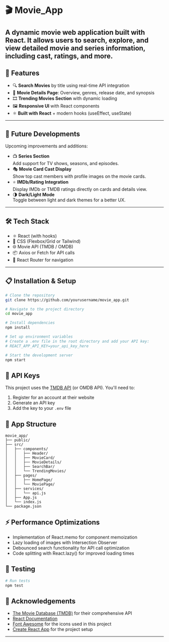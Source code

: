 # 🎬 Movie_App
A dynamic movie web application built with **React**. It allows users to search, explore, and view detailed movie and series information, including cast, ratings, and more.
---
## 🚀 Features
- 🔍 **Search Movies** by title using real-time API integration
- 📄 **Movie Details Page**: Overview, genres, release date, and synopsis
- 🎞️ **Trending Movies Section** with dynamic loading
- 🖼️ **Responsive UI** with React components
- ⚛️ **Built with React** + modern hooks (useEffect, useState)
---
## 🔧 Future Developments
Upcoming improvements and additions:
- 📺 **Series Section**  
  Add support for TV shows, seasons, and episodes.
- 🎭 **Movie Card Cast Display**  
  Show top cast members with profile images on the movie cards.
- ⭐ **IMDb/Rating Integration**  
  Display IMDb or TMDB ratings directly on cards and details view.
- 🌗 **Dark/Light Mode**  
  Toggle between light and dark themes for a better UX.
---
## 🛠️ Tech Stack
- ⚛️ React (with hooks)
- 🎨 CSS (Flexbox/Grid or Tailwind)
- 🌐 Movie API (TMDB / OMDB)
- 📦 Axios or Fetch for API calls
- 🔁 React Router for navigation
---
## 📋 Installation & Setup
```bash
# Clone the repository
git clone https://github.com/yourusername/movie_app.git

# Navigate to the project directory
cd movie_app

# Install dependencies
npm install

# Set up environment variables
# Create a .env file in the root directory and add your API key:
# REACT_APP_API_KEY=your_api_key_here

# Start the development server
npm start
```

## 🔑 API Keys
This project uses the [TMDB API](https://www.themoviedb.org/documentation/api) (or OMDB API). You'll need to:
1. Register for an account at their website
2. Generate an API key
3. Add the key to your `.env` file

## 📱 App Structure
```
movie_app/
├── public/
├── src/
│   ├── components/
│   │   ├── Header/
│   │   ├── MovieCard/
│   │   ├── MovieDetails/
│   │   ├── SearchBar/
│   │   └── TrendingMovies/
│   ├── pages/
│   │   ├── HomePage/
│   │   └── MoviePage/
│   ├── services/
│   │   └── api.js
│   ├── App.js
│   └── index.js
└── package.json
```

## ⚡ Performance Optimizations
- Implementation of React.memo for component memoization
- Lazy loading of images with Intersection Observer
- Debounced search functionality for API call optimization
- Code splitting with React.lazy() for improved loading times

## 🧪 Testing
```bash
# Run tests
npm test
```

## 👏 Acknowledgements
- [The Movie Database (TMDB)](https://www.themoviedb.org/) for their comprehensive API
- [React Documentation](https://reactjs.org/docs/getting-started.html)
- [Font Awesome](https://fontawesome.com/) for the icons used in this project
- [Create React App](https://create-react-app.dev/) for the project setup

---
